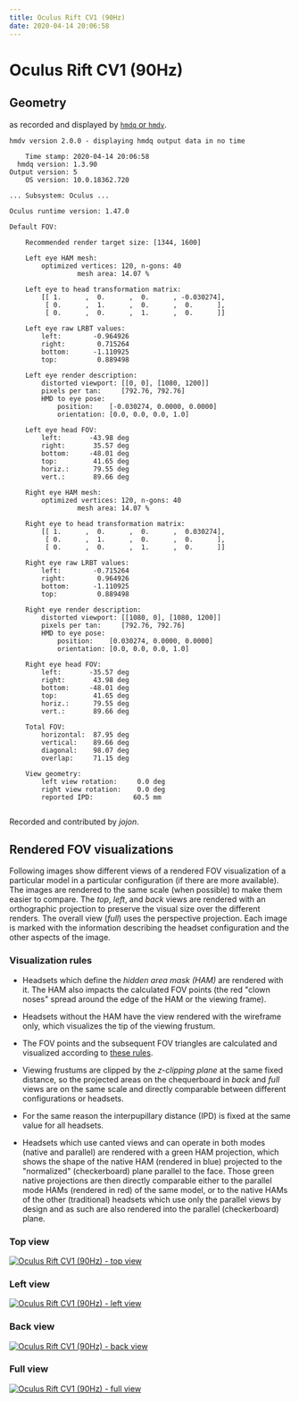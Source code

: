 ```yaml
---
title: Oculus Rift CV1 (90Hz)
date: 2020-04-14 20:06:58
---
```

# Oculus Rift CV1 (90Hz)

## Geometry

as recorded and displayed by [`hmdq` or `hmdv`](https://github.com/risa2000/hmdq).
```
hmdv version 2.0.0 - displaying hmdq output data in no time

    Time stamp: 2020-04-14 20:06:58
  hmdq version: 1.3.90
Output version: 5
    OS version: 10.0.18362.720

... Subsystem: Oculus ...

Oculus runtime version: 1.47.0

Default FOV:

    Recommended render target size: [1344, 1600]

    Left eye HAM mesh:
        optimized vertices: 120, n-gons: 40
                 mesh area: 14.07 %

    Left eye to head transformation matrix:
        [[ 1.      ,  0.      ,  0.      , -0.030274],
         [ 0.      ,  1.      ,  0.      ,  0.      ],
         [ 0.      ,  0.      ,  1.      ,  0.      ]]

    Left eye raw LRBT values:
        left:        -0.964926
        right:        0.715264
        bottom:      -1.110925
        top:          0.889498

    Left eye render description:
        distorted viewport: [[0, 0], [1080, 1200]]
        pixels per tan:     [792.76, 792.76]
        HMD to eye pose:
            position:    [-0.030274, 0.0000, 0.0000]
            orientation: [0.0, 0.0, 0.0, 1.0]

    Left eye head FOV:
        left:       -43.98 deg
        right:       35.57 deg
        bottom:     -48.01 deg
        top:         41.65 deg
        horiz.:      79.55 deg
        vert.:       89.66 deg

    Right eye HAM mesh:
        optimized vertices: 120, n-gons: 40
                 mesh area: 14.07 %

    Right eye to head transformation matrix:
        [[ 1.      ,  0.      ,  0.      ,  0.030274],
         [ 0.      ,  1.      ,  0.      ,  0.      ],
         [ 0.      ,  0.      ,  1.      ,  0.      ]]

    Right eye raw LRBT values:
        left:        -0.715264
        right:        0.964926
        bottom:      -1.110925
        top:          0.889498

    Right eye render description:
        distorted viewport: [[1080, 0], [1080, 1200]]
        pixels per tan:     [792.76, 792.76]
        HMD to eye pose:
            position:    [0.030274, 0.0000, 0.0000]
            orientation: [0.0, 0.0, 0.0, 1.0]

    Right eye head FOV:
        left:       -35.57 deg
        right:       43.98 deg
        bottom:     -48.01 deg
        top:         41.65 deg
        horiz.:      79.55 deg
        vert.:       89.66 deg

    Total FOV:
        horizontal:  87.95 deg
        vertical:    89.66 deg
        diagonal:    98.07 deg
        overlap:     71.15 deg

    View geometry:
        left view rotation:     0.0 deg
        right view rotation:    0.0 deg
        reported IPD:          60.5 mm


```
Recorded and contributed by _jojon_.

## Rendered FOV visualizations

Following images show different views of a rendered FOV visualization of a
particular model in a particular configuration (if there are more available).
The images are rendered to the same scale (when possible) to make them easier
to compare. The _top_, _left_, and _back_ views are rendered with an
orthographic projection to preserve the visual size over the different renders.
The overall view (_full_) uses the perspective projection. Each image is marked
with the information describing the headset configuration and the other aspects
of the image.

### Visualization rules

* Headsets which define the _hidden area mask (HAM)_ are rendered with it. The
  HAM also impacts the calculated FOV points (the red "clown noses" spread
  around the edge of the HAM or the viewing frame).

* Headsets without the HAM have the view rendered with the wireframe only, which
  visualizes the tip of the viewing frustum.

* The FOV points and the subsequent FOV triangles are calculated and visualized
  according to [these
  rules](https://risa2000.github.io/vrdocs/docs/hmd_fov_calculation).

* Viewing frustums are clipped by the _z-clipping plane_ at the same fixed
  distance, so the projected areas on the chequerboard in _back_ and _full_
  views are on the same scale and directly comparable between different
  configurations or headsets.

* For the same reason the interpupillary distance (IPD) is fixed at the same
  value for all headsets.

* Headsets which use canted views and can operate in both modes (native and
  parallel) are rendered with a green HAM projection, which shows the shape of
  the native HAM (rendered in blue) projected to the "normalized"
  (checkerboard) plane parallel to the face. Those green native projections are
  then directly comparable either to the parallel mode HAMs (rendered in red)
  of the same model, or to the native HAMs of the other (traditional) headsets
  which use only the parallel views by design and as such are also rendered
  into the parallel (checkerboard) plane.

### Top view
[![Oculus Rift CV1 (90Hz) - top view](../images/OculusRiftCV1_Native_90Hz_top.dmx.png)](../images/OculusRiftCV1_Native_90Hz_top.dmx.png)

### Left view
[![Oculus Rift CV1 (90Hz) - left view](../images/OculusRiftCV1_Native_90Hz_left.dmx.png)](../images/OculusRiftCV1_Native_90Hz_left.dmx.png)

### Back view
[![Oculus Rift CV1 (90Hz) - back view](../images/OculusRiftCV1_Native_90Hz_back.dmx.png)](../images/OculusRiftCV1_Native_90Hz_back.dmx.png)

### Full view
[![Oculus Rift CV1 (90Hz) - full view](../images/OculusRiftCV1_Native_90Hz_over.dmx.png)](../images/OculusRiftCV1_Native_90Hz_over.dmx.png)

